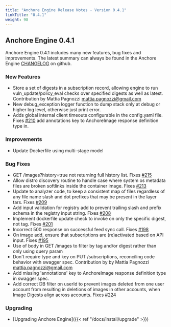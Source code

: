 ```yaml
---
title: "Anchore Engine Release Notes - Version 0.4.1"
linkTitle: "0.4.1"
weight: 98
---
```


## Anchore Engine 0.4.1

Anchore Engine 0.4.1 includes many new features, bug fixes and improvements.  The latest summary can always be found in the Anchore Engine [CHANGELOG](https://github.com/anchore/anchore-engine/blob/master/CHANGELOG.md) on github.

### New Features

+ Store a set of digests in a subscription record, allowing engine to run vuln_update/policy_eval checks over specified digests as well as latest. Contribution by Mattia Pagnozzi <mattia.pagnozzi@gmail.com>
+ New debug_exception logger function to dump stack only at debug or higher log level, otherwise just print error.
+ Adds global internal client timeouts configurable in the config.yaml file. Fixes [#210](https://github.com/anchore/anchore-engine/issues/210) add annotations key to AnchoreImage response definition type in.

### Improvements

+ Update Dockerfile using multi-stage model

### Bug Fixes

+ GET /images?history=true not returning full history list. Fixes [#215](https://github.com/anchore/anchore-engine/issues/215)
+ Allow distro discovery routine to handle case where system os metadata files are broken softlinks inside the container image. Fixes [#213](https://github.com/anchore/anchore-engine/issues/213)
+ Update to analyzer code, to keep a consistent map of files regardless of any file name slash and dot prefixes that may be present in the layer tars.  Fixes [#209](https://github.com/anchore/anchore-engine/issues/209)
+ Add input validation for registry add to prevent trailing slash and prefix schema in the registry input string. Fixes [#208](https://github.com/anchore/anchore-engine/issues/208)
+ Implement dockerfile update check to invoke on only the specific digest, not tag. Fixes [#201](https://github.com/anchore/anchore-engine/issues/201)
+ Incorrect 500 response on successful feed sync call. Fixes [#198](https://github.com/anchore/anchore-engine/issues/198)
+ On image add, ensure that subscriptions are (re)activated based on API input. Fixes [#195](https://github.com/anchore/anchore-engine/issues/195)
+ Use of body in GET /images to filter by tag and/or digest rather than only using query param
+ Don't require type and key on PUT /subscriptions, reconciling code behavior with swagger spec. Contribution by by Mattia Pagnozzi <mattia.pagnozzi@gmail.com>
+ Add missing 'annotations' key to AnchoreImage response definition type in swagger spec.
+ Add correct DB filter on userId to prevent images deleted from one user account from resulting in deletions of images in other accounts, when Image Digests align across accounts.  Fixes [#224](https://github.com/anchore/anchore-engine/issues/224)

### Upgrading

* [Upgrading Anchore Engine]({{< ref "/docs/install/upgrade" >}})
